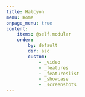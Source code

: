 ```yaml
---
title: Halcyon
menu: Home
onpage_menu: true
content:
    items: @self.modular
    order:
        by: default
        dir: asc
        custom:
            - _video
            - _features
            - _featureslist
            - _showcase
            - _screenshots
---
```




